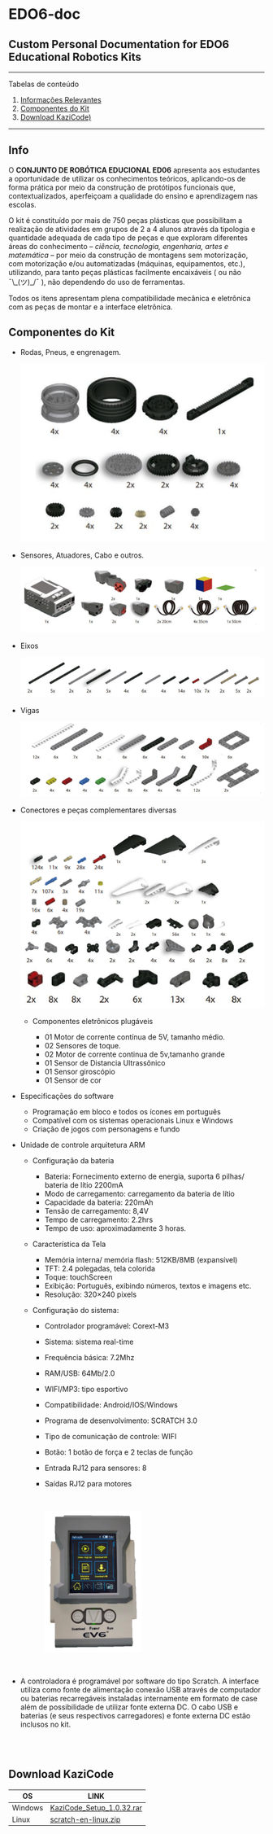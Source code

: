 # EDO6-doc
Custom Personal Documentation for EDO6 Educational Robotics Kits
------------------------------------------------------------

*******
Tabelas de conteúdo 
 1. [Informações Relevantes](#info)
 2. [Componentes do Kit](#components)
 3. [Download KaziCode)](#download)

*******


<div id='info'/>  
  
  ## Info

 O **CONJUNTO DE ROBÓTICA EDUCIONAL ED06** apresenta aos estudantes a oportunidade de utilizar os conhecimentos teóricos, aplicando-os de forma prática por meio da construção de protótipos funcionais que, contextualizados, aperfeiçoam a qualidade do ensino e aprendizagem nas escolas.

 O kit é constituído por mais de 750 peças plásticas que possibilitam a realização de atividades em grupos de 2 a 4 alunos através da tipologia e quantidade adequada de cada tipo de peças e que exploram diferentes áreas do conhecimento – *ciência, tecnologia, engenharia, artes e matemática* – por meio da construção de montagens sem motorização, com motorização e/ou automatizadas (máquinas, equipamentos, etc.), utilizando, para tanto peças plásticas facilmente encaixáveis ( ou não  ¯\\\_(ツ)\_/¯ ), não dependendo do uso de ferramentas. 
 
 Todos os itens apresentam plena compatibilidade mecânica e eletrônica com as peças de montar e a interface eletrônica.

<div id='components' />

  ## Componentes do Kit

 - Rodas, Pneus, e engrenagem.

    ![Imagem com rodas, pneus, engrenagens](images/rodas-pneus.png)

 - Sensores, Atuadores, Cabo e outros.
 
    ![Imagem com Sensores, atuadores, cabos e outros](images/sensores-atuadores.png)

 - Eixos

    ![Imagem com eixos](images/eixos.png)

 - Vigas

    ![Imagem com vigas](images/vigas.png)

 - Conectores e peças complementares diversas

    ![Imagem com peças complementares](images/complementares.png)


   - Componentes eletrônicos plugáveis 

      - 01 Motor de corrente contínua de 5V, tamanho médio.
      - 02 Sensores de toque.
      - 02 Motor de corrente continua de 5v,tamanho grande
      - 01 Sensor de Distancia Ultrassônico
      - 01 Sensor giroscópio
      - 01 Sensor de cor
  - Especificações do software
    - Programação em bloco e todos os ícones em português
    - Compatível com os sistemas operacionais Linux e Windows
    - Criação de jogos com personagens e fundo
  - Unidade de controle arquitetura ARM
    - Configuração da bateria
      - Bateria: Fornecimento externo de energia, suporta 6 pilhas/ bateria de lítio 2200mA
      - Modo de carregamento: carregamento da bateria de lítio
      - Capacidade da bateria: 220mAh
      - Tensão de carregamento: 8,4V
      - Tempo de carregamento: 2.2hrs
      - Tempo de uso: aproximadamente 3 horas.
    - Característica da Tela
      - Memória interna/ memória flash: 512KB/8MB (expansível)
      - TFT: 2.4 polegadas, tela colorida
      - Toque: touchScreen
      - Exibição: Português, exibindo números, textos e imagens etc.
      - Resolução: 320×240 pixels

    - Configuração do sistema:
      - Controlador programável: Corext-M3
      - Sistema: sistema real-time
      - Frequência básica: 7.2Mhz
      - RAM/USB: 64Mb/2.0
      - WIFI/MP3: tipo esportivo
      - Compatibilidade: Android/IOS/Windows
      - Programa de desenvolvimento: SCRATCH 3.0
      - Tipo de comunicação de controle: WIFI
      - Botão: 1 botão de força e 2 teclas de função
      - Entrada RJ12 para sensores: 8
      - Saídas RJ12 para motores
     
        <br>

          ![Imagem com dispositivo EV6](images/ev6.png)

        <br>


  - A controladora é programável por software do tipo Scratch. A interface utiliza como fonte de alimentação conexão USB através de computador ou baterias recarregáveis instaladas internamente em formato de case além de possibilidade de utilizar fonte externa DC. O cabo USB e baterias (e seus respectivos carregadores) e fonte externa DC estão inclusos no kit.


<br>
<br>

<div id='download' />

## Download KaziCode

|OS   |LINK |
---  |  ---  |
|Windows	     | [KaziCode_Setup_1.0.32.rar](http://file.kazi.ai/Public/file/KaziCode%20Setup%201.0.32_en.rar) |
|Linux  | [scratch-en-linux.zip](http://file.kazi.ai/Public/file/scratch-en-linux.zip) |

